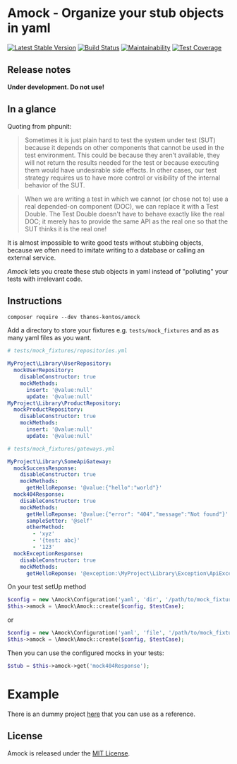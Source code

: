 # Amock - Organize your stub objects in yaml

[![Latest Stable Version](https://poser.pugx.org/thanos-kontos/amock/v/stable)](https://packagist.org/packages/thanos-kontos/amock)
[![Build Status](https://travis-ci.org/thanosKontos/amock.svg?branch=master)](https://travis-ci.org/thanosKontos/amock)
[![Maintainability](https://api.codeclimate.com/v1/badges/223b1d3dfc3607673750/maintainability)](https://codeclimate.com/github/thanosKontos/amock/maintainability)
[![Test Coverage](https://api.codeclimate.com/v1/badges/223b1d3dfc3607673750/test_coverage)](https://codeclimate.com/github/thanosKontos/amock/test_coverage)

## Release notes

**Under development. Do not use!**

## In a glance

Quoting from phpunit:

> Sometimes it is just plain hard to test the system under test (SUT) because it depends on other components that cannot be used in the test environment. This could be because they aren't available, they will not return the results needed for the test or because executing them would have undesirable side effects. In other cases, our test strategy requires us to have more control or visibility of the internal behavior of the SUT.

> When we are writing a test in which we cannot (or chose not to) use a real depended-on component (DOC), we can replace it with a Test Double. The Test Double doesn't have to behave exactly like the real DOC; it merely has to provide the same API as the real one so that the SUT thinks it is the real one!

It is almost impossible to write good tests without stubbing objects, because we often need to imitate writing to a database or calling an external service.

*Amock* lets you create these stub objects in yaml instead of "polluting" your tests with irrelevant code.

## Instructions

`composer require --dev thanos-kontos/amock`

Add a directory to store your fixtures e.g. `tests/mock_fixtures` and as as many yaml files as you want.

```yaml
# tests/mock_fixtures/repositories.yml

MyProject\Library\UserRepository:
  mockUserRepository:
    disableConstructor: true
    mockMethods:
      insert: '@value:null'
      update: '@value:null'
MyProject\Library\ProductRepository:
  mockProductRepository:
    disableConstructor: true
    mockMethods:
      insert: '@value:null'
      update: '@value:null'
```

```yaml
# tests/mock_fixtures/gateways.yml

MyProject\Library\SomeApiGateway:
  mockSuccessResponse:
    disableConstructor: true
    mockMethods:
      getHelloReponse: '@value:{"hello":"world"}'
  mock404Response:
    disableConstructor: true
    mockMethods:
      getHelloReponse: '@value:{"error": "404","message":"Not found"}'
      sampleSetter: '@self'
      otherMethod:
        - 'xyz'
        - '{test: abc}'
        - '123'
  mockExceptionResponse:
    disableConstructor: true
    mockMethods:
      getHelloReponse: '@exception:\MyProject\Library\Exception\ApiException'
```

On your test setUp method

```php
$config = new \Amock\Configuration('yaml', 'dir', '/path/to/mock_fixtures');
$this->amock = \Amock\Amock::create($config, $testCase);
```

or

```php
$config = new \Amock\Configuration('yaml', 'file', '/path/to/mock_fixtures/somefile.yml');
$this->amock = \Amock\Amock::create($config, $testCase);
```

Then you can use the configured mocks in your tests:

```php
$stub = $this->amock->get('mock404Response');
```

# Example

There is an dummy project [here](https://github.com/thanosKontos/amock-example) that you can use as a reference.

## License

Amock is released under the [MIT License](https://opensource.org/licenses/MIT).
